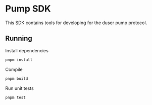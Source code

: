 # Pump SDK

This SDK contains tools for developing for the duser pump protocol.

## Running

Install dependencies

```sh
pnpm install
```

Compile

```sh
pnpm build
```

Run unit tests

```sh
pnpm test
```
